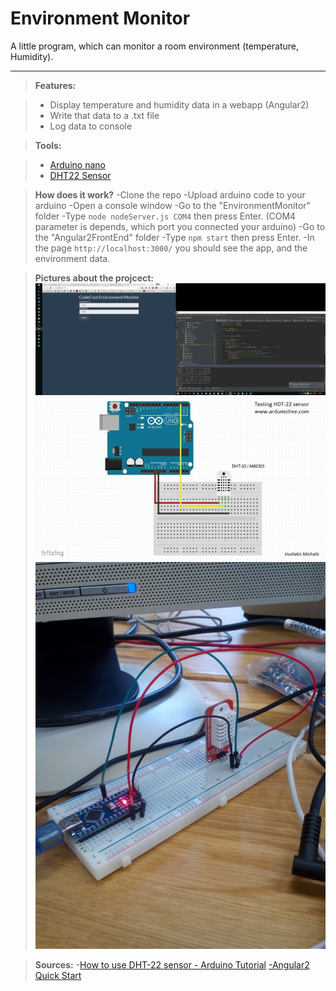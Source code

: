Environment Monitor
===================


A little program, which can monitor a room environment (temperature, Humidity). 

----------


> **Features:**

> - Display temperature and humidity data in a webapp (Angular2)
> - Write that data to a .txt file
> - Log data to console

> **Tools:**

> - [Arduino nano](https://www.arduino.cc/en/Main/ArduinoBoardNano) 
> - [DHT22 Sensor](https://www.sparkfun.com/datasheets/Sensors/Temperature/DHT22.pdf)

> **How does it work?**
> -Clone the repo
> -Upload arduino code to your arduino
> -Open a console window
> -Go to the "EnvironmentMonitor" folder
> -Type `node nodeServer.js COM4` then press Enter.
> (COM4 parameter is depends, which port you connected your arduino)
>-Go to the "Angular2FrontEnd" folder
> -Type `npm start` then press Enter.
> -In the page `http://localhost:3000/` you should see the app, and the environment data.


> **Pictures about the projcect:**
> ![Picture about the project](https://github.com/hercz/EnvironmentMonitor/blob/master/pics/Screenshot%202016-08-22%2015.11.20.png?raw=true)
![Picture about the project](https://github.com/hercz/EnvironmentMonitor/blob/master/pics/theCircuit.jpg?raw=true)
![Picture about the project](https://github.com/hercz/EnvironmentMonitor/blob/master/pics/2016-08-17%2011.14.50.jpg?raw=true)

> **Sources:**
> -[How to use DHT-22 sensor - Arduino Tutorial](http://www.instructables.com/id/How-to-use-DHT-22-sensor-Arduino-Tutorial/?ALLSTEPS)
> [-Angular2 Quick Start](https://angular.io/docs/ts/latest/quickstart.html)



